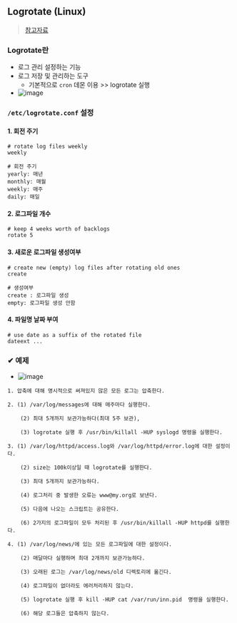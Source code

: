 ## Logrotate (Linux)
> [참고자료](https://server-talk.tistory.com/271)

### Logrotate란
- 로그 관리 설정하는 기능
- 로그 저장 및 관리하는 도구
  - 기본적으로 `cron` 데몬 이용 >> logrotate 실행
- ![image](https://github.com/hyunolike/info-docs/assets/61215550/25ebe24b-0596-43f0-b6e4-bcfcd06ff0b7)

### `/etc/logrotate.conf` 설정
#### 1. 회전 주기
```
# rotate log files weekly
weekly

# 회전 주기
yearly: 매년
monthly: 매월
weekly: 매주 
daily: 매일
```
#### 2. 로그파일 개수
```
# keep 4 weeks worth of backlogs
rotate 5
```
#### 3. 새로운 로그파일 생성여부
```
# create new (empty) log files after rotating old ones
create

# 생성여부
create : 로그파일 생성
empty: 로그파일 생성 안함
```
#### 4. 파일명 날짜 부여
```
# use date as a suffix of the rotated file
dateext ...
```
### ✔ 예제
- ![image](https://github.com/hyunolike/info-docs/assets/61215550/5a7af57c-12c3-4e05-b45d-db53a7921a2c)
```
1. 압축에 대해 명시적으로 써져있지 않은 모든 로그는 압축한다.

2. (1) /var/log/messages에 대해 매주마다 실행한다.

    (2) 최대 5개까지 보관가능하다(최대 5주 보관), 

    (3) logrotate 실행 후 /usr/bin/killall -HUP syslogd 명령을 실행한다.

3. (1) /var/log/httpd/access.log와 /var/log/httpd/error.log에 대한 설정이다.

    (2) size는 100k이상일 때 logrotate를 실행한다.

    (3) 최대 5개까지 보관가능하다.

    (4) 로그처리 중 발생한 오류는 www@my.org로 보낸다. 

    (5) 다음에 나오는 스크립트는 공유한다.

    (6) 2가지의 로그파일이 모두 처리된 후 /usr/bin/killall -HUP httpd를 실행한다.

4. (1) /var/log/news/에 있는 모든 로그파일에 대한 설정이다. 

    (2) 매달마다 실행하며 최대 2개까지 보관가능하다.

    (3) 오래된 로그는 /var/log/news/old 디렉토리에 옮긴다.

    (4) 로그파일이 없더라도 에러처리하지 않는다. 

    (5) logrotate 실행 후 kill -HUP cat /var/run/inn.pid  명령을 실행한다.

    (6) 해당 로그들은 압축하지 않는다.
```


